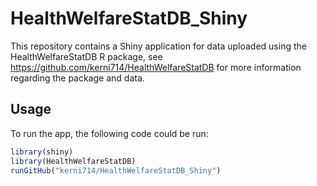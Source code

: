 # HealthWelfareStatDB_Shiny
This repository contains a Shiny application for data uploaded using the
HealthWelfareStatDB R package, see https://github.com/kerni714/HealthWelfareStatDB
for more information regarding the package and data.

## Usage
To run the app, the following code could be run:

``` r
library(shiny)
library(HealthWelfareStatDB)
runGitHub("kerni714/HealthWelfareStatDB_Shiny")
```
